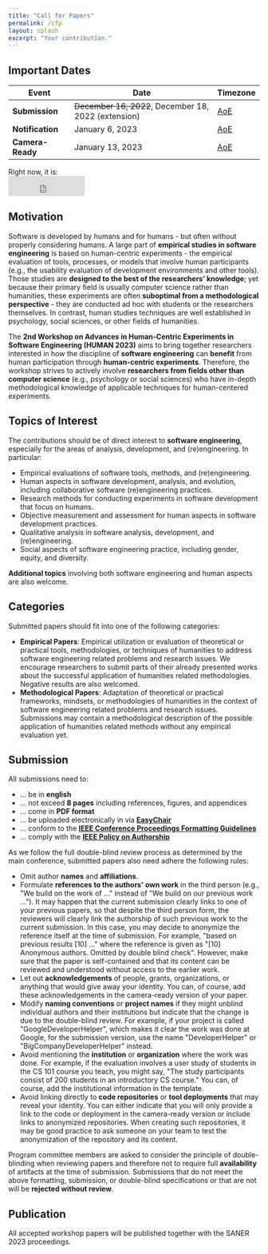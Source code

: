 ```yaml
---
title: "Call for Papers"
permalink: /cfp
layout: splash
excerpt: "Your contribution."
---
```


## Important Dates

| Event            | Date               | Timezone                                                  	    |
|------------------|--------------------|-------------------------------------------------------------------|
| **Submission**   | ~~December 16, 2022~~, December 18, 2022 (extension) | [AoE](https://www.timeanddate.com/time/zones/aoe)         	    |
| **Notification** | January 6, 2023	  | [AoE](https://www.timeanddate.com/time/zones/aoe)         	    |
| **Camera-Ready** | January 13, 2023	  | [AoE](https://www.timeanddate.com/time/zones/aoe)         	    |

<p>Right now, it is:<br/>
<iframe src="https://free.timeanddate.com/clock/i8kw6nbv/n3399/fs16/fcfff/tc3d4144/ftb/bac3d4144/tt0/tw0/td2/th2/ta1/tb4" frameborder="0" width="153" height="40"></iframe>
</p>

## Motivation

Software is developed by humans and for humans - but often without properly considering humans. A large part of **empirical studies in software engineering** is based on human-centric experiments - the empirical evaluation of tools, processes, or models that involve human participants (e.g., the usability evaluation of development environments and other tools). Those studies are **designed to the best of the researchers’ knowledge**; yet because their primary field is usually computer science rather than humanities, these experiments are often **suboptimal from a methodological perspective** - they are conducted ad hoc with students or the researchers themselves. In contrast, human studies techniques are well established in psychology, social sciences, or other fields of humanities. 

The **2nd Workshop on Advances in Human-Centric Experiments in Software Engineering (HUMAN 2023)** aims to bring together researchers interested in how the discipline of **software engineering** can **benefit** from human participation through **human-centric experiments**. Therefore, the workshop strives to actively involve **researchers from fields other than computer science** (e.g., psychology or social sciences) who have in-depth methodological knowledge of applicable techniques for human-centered experiments.

## Topics of Interest

The contributions should be of direct interest to **software engineering**, especially for the areas of analysis, development, and (re)engineering. In particular:

+ Empirical evaluations of software tools, methods, and (re)engineering.
+ Human aspects in software development, analysis, and evolution, including collaborative software (re)engineering practices.
+ Research methods for conducting experiments in software development that focus on humans.
+ Objective measurement and assessment for human aspects in software development practices.
+ Qualitative analysis in software analysis, development, and (re)engineering.
+ Social aspects of software engineering practice, including gender, equity, and diversity.

**Additional topics** involving both software engineering and human aspects are also welcome. 

## Categories

Submitted papers should fit into one of the following categories:

+ **Empirical Papers**: Empirical utilization or evaluation of theoretical or practical tools, methodologies, or techniques of humanities to address software engineering related problems and research issues. We encourage researchers to submit parts of their already presented works about the successful application of humanities related methodologies. Negative results are also welcomed.
+ **Methodological Papers**: Adaptation of theoretical or practical frameworks, mindsets, or methodologies of humanities in the context of software engineering related problems and research issues. Submissions may contain a methodological description of the possible application of humanities related methods without any empirical evaluation yet.

## Submission

All submissions need to:

+ ... be in **english**
+ ... not exceed **8 pages** including references, figures, and appendices
+ ... come in **PDF format**
+ ... be uploaded electronically in via **[EasyChair](https://easychair.org/conferences/?conf=human23)**
+ ... conform to the **[IEEE Conference Proceedings Formatting Guidelines](https://www.ieee.org/conferences_events/conferences/publishing/templates.html)**
+ ... comply with the **[IEEE Policy on Authorship](https://www.ieee.org/publications_standards/publications/rights/authorrightsresponsibilities.html)**

As we follow the full double-blind review process as determined by the main conference, submitted papers also need adhere the following rules:

+ Omit author **names** and **affiliations**.
+ Formulate **references to the authors' own work** in the third person (e.g., "We build on the work of ..." instead of "We build on our previous work ..."). It may happen that the current submission clearly links to one of your previous papers, so that despite the third person form, the reviewers will clearly link the authorship of such previous work to the current submission. In this case, you may decide to anonymize the reference itself at the time of submission. For example, "based on previous results [10] …" where the reference is given as "[10] Anonymous authors. Omitted by double blind check". However, make sure that the paper is self-contained and that its content can be reviewed and understood without access to the earlier work.
+ Let out **acknowledgements** of people, grants, organizations, or anything that would give away your identity. You can, of course, add these acknowledgements in the camera-ready version of your paper.
+ Modify **naming conventions** or **project names** if they might unblind individual authors and their institutions but indicate that the change is due to the double-blind review. For example, if your project is called "GoogleDeveloperHelper", which makes it clear the work was done at Google, for the submission version, use the name "DeveloperHelper" or "BigCompanyDeveloperHelper" instead.
+ Avoid mentioning the **institution** or **organization** where the work was done. For example, if the evaluation involves a user study of students in the CS 101 course you teach, you might say, "The study participants consist of 200 students in an introductory CS course." You can, of course, add the institutional information in the template. 
+ Avoid linking directly to **code repositories** or **tool deployments** that may reveal your identity. You can either indicate that you will only provide a link to the code or deployment in the camera-ready version or include links to anonymized repositories. When creating such repositories, it may be good practice to ask someone on your team to test the anonymization of the repository and its content. 

Program committee members are asked to consider the principle of double-blinding when reviewing papers and therefore not to require full **availability** of artifacts at the time of submission. Submissions that do not meet the above formatting, submission, or double-blind specifications or that are not will be **rejected without review**.

## Publication

All accepted workshop papers will be published together with the SANER 2023 proceedings.
